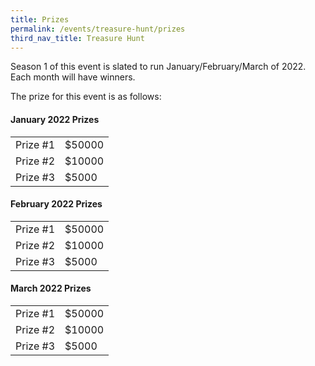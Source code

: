 ```yaml
---
title: Prizes
permalink: /events/treasure-hunt/prizes
third_nav_title: Treasure Hunt
---
```

Season 1 of this event is slated to run January/February/March of 2022. Each month will have winners.

The prize for this event is as follows:


#### **January 2022 Prizes**

|  |  | 
| -------- | -------- |
| Prize #1    | $50000     | 
| Prize #2    | $10000     | 
| Prize #3    | $5000    | 

#### **February 2022 Prizes**

|  |  | 
| -------- | -------- |
| Prize #1    | $50000     | 
| Prize #2    | $10000     | 
| Prize #3    | $5000    | 

#### **March 2022 Prizes**

|  |  | 
| -------- | -------- |
| Prize #1    | $50000     | 
| Prize #2    | $10000     | 
| Prize #3    | $5000    | 
